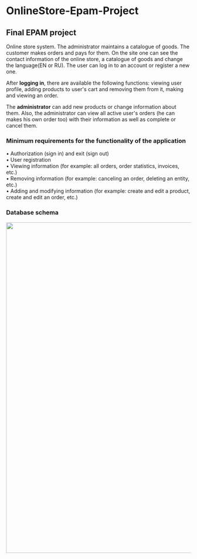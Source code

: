 # OnlineStore-Epam-Project
## Final EPAM project ##

Online store system. The administrator maintains a catalogue of goods. The customer makes orders and pays for them. On the site one can see the contact information of the online store, a catalogue of goods and change the language(EN or RU). The user can log in to an account or register a new one.

After **logging in**, there are available the following functions: viewing user profile, adding products to user's cart and removing them from it, making and viewing an order.

The **administrator** can add new products or change information about them. Also, the administrator can view all active user's orders (he can makes his own order too) with their information as well as complete or cancel them.





### Minimum requirements for the functionality of the application ###

• Authorization (sign in) and exit (sign out)  
• User registration  
• Viewing information (for example: all orders, order statistics, invoices, etc.)  
• Removing information (for example: canceling an order, deleting an entity, etc.)  
• Adding and modifying information (for example: create and edit a product, create and edit an order, etc.)

### Database schema ###
<img height="900" src="D:\IntellijProjects\OnlineStore\src\main\webapp\static\images\database-schema.png" width="900"/>
